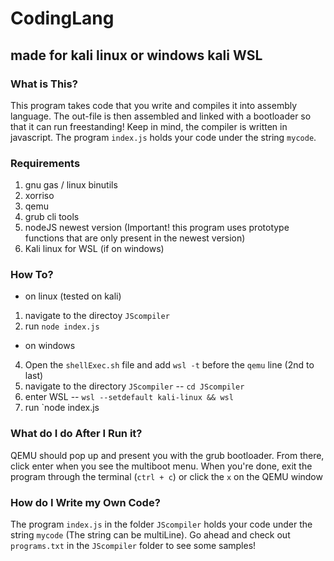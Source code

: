 # CodingLang
made for kali linux or windows kali WSL
---

### What is This?
This program takes code that you write and compiles it into assembly language. The out-file is then assembled and linked with a bootloader so that it can run freestanding! Keep in mind, the compiler is written in javascript. The program `index.js` holds your code under the string `mycode`.

### Requirements
1. gnu gas / linux binutils
2. xorriso
3. qemu
4. grub cli tools
5. nodeJS newest version (Important! this program uses prototype functions that are only present in the newest version)
6. Kali linux for WSL (if on windows)

### How To?

- on linux (tested on kali)
1. navigate to the directoy `JScompiler`
2. run `node index.js`

- on windows
4. Open the `shellExec.sh` file and add `wsl -t` before the `qemu` line (2nd to last)
5. navigate to the directory `JScompiler` -- `cd JScompiler`
6. enter WSL -- `wsl --setdefault kali-linux && wsl`
7. run `node index.js

### What do I do After I Run it?
QEMU should pop up and present you with the grub bootloader. From there, click enter when you see the multiboot menu. When you're done, exit the program through the terminal (`ctrl + c`) or click the `x` on the QEMU window

### How do I Write my Own Code?
The program `index.js` in the folder `JScompiler` holds your code under the string `mycode` (The string can be multiLine). Go ahead and check out `programs.txt` in the `JScompiler` folder to see some samples!
